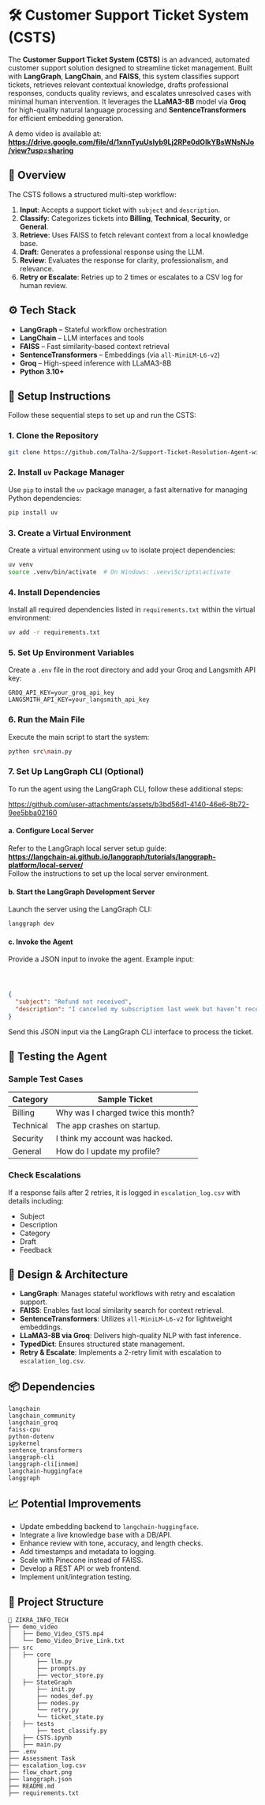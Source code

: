 # 🛠️ Customer Support Ticket System (CSTS)

The **Customer Support Ticket System (CSTS)** is an advanced, automated customer support solution designed to streamline ticket management. Built with **LangGraph**, **LangChain**, and **FAISS**, this system classifies support tickets, retrieves relevant contextual knowledge, drafts professional responses, conducts quality reviews, and escalates unresolved cases with minimal human intervention. It leverages the **LLaMA3-8B** model via **Groq** for high-quality natural language processing and **SentenceTransformers** for efficient embedding generation.

A demo video is available at:  
**https://drive.google.com/file/d/1xnnTyuUsIyb9Lj2RPe0dOlkYBsWNsNJo/view?usp=sharing**

## 🧭 Overview

The CSTS follows a structured multi-step workflow:
1. **Input**: Accepts a support ticket with `subject` and `description`.
2. **Classify**: Categorizes tickets into **Billing**, **Technical**, **Security**, or **General**.
3. **Retrieve**: Uses FAISS to fetch relevant context from a local knowledge base.
4. **Draft**: Generates a professional response using the LLM.
5. **Review**: Evaluates the response for clarity, professionalism, and relevance.
6. **Retry or Escalate**: Retries up to 2 times or escalates to a CSV log for human review.

## ⚙️ Tech Stack
- **LangGraph** – Stateful workflow orchestration
- **LangChain** – LLM interfaces and tools
- **FAISS** – Fast similarity-based context retrieval
- **SentenceTransformers** – Embeddings (via `all-MiniLM-L6-v2`)
- **Groq** – High-speed inference with LLaMA3-8B
- **Python 3.10+**

## 🚀 Setup Instructions

Follow these sequential steps to set up and run the CSTS:

### 1. Clone the Repository
```bash
git clone https://github.com/Talha-2/Support-Ticket-Resolution-Agent-with-Multi-Step-Review-Loop-AGENTIC-AI.git
```

### 2. Install `uv` Package Manager
Use `pip` to install the `uv` package manager, a fast alternative for managing Python dependencies:
```bash
pip install uv
```

### 3. Create a Virtual Environment
Create a virtual environment using `uv` to isolate project dependencies:
```bash
uv venv
source .venv/bin/activate  # On Windows: .venv\Scripts\activate
```

### 4. Install Dependencies
Install all required dependencies listed in `requirements.txt` within the virtual environment:
```bash
uv add -r requirements.txt
```

### 5. Set Up Environment Variables
Create a `.env` file in the root directory and add your Groq and Langsmith API key:
```
GROQ_API_KEY=your_groq_api_key
LANGSMITH_API_KEY=your_langsmith_api_key
```

### 6. Run the Main File
Execute the main script to start the system:
```bash
python src\main.py
```

### 7. Set Up LangGraph CLI (Optional)
To run the agent using the LangGraph CLI, follow these additional steps:

https://github.com/user-attachments/assets/b3bd56d1-4140-46e6-8b72-9ee5bba02160

#### a. Configure Local Server
Refer to the LangGraph local server setup guide:  
**https://langchain-ai.github.io/langgraph/tutorials/langgraph-platform/local-server/**  
Follow the instructions to set up the local server environment.

#### b. Start the LangGraph Development Server
Launch the server using the LangGraph CLI:
```bash
langgraph dev
```

#### c. Invoke the Agent
Provide a JSON input to invoke the agent. Example input:
```json



{
  "subject": "Refund not received",
  "description": "I canceled my subscription last week but haven’t received a refund yet."
}
```
Send this JSON input via the LangGraph CLI interface to process the ticket.

## 🧪 Testing the Agent

### Sample Test Cases
| Category  | Sample Ticket                       |
|-----------|-------------------------------------|
| Billing   | Why was I charged twice this month? |
| Technical | The app crashes on startup.         |
| Security  | I think my account was hacked.      |
| General   | How do I update my profile?         |

### Check Escalations
If a response fails after 2 retries, it is logged in `escalation_log.csv` with details including:
- Subject
- Description
- Category
- Draft
- Feedback

## 🧠 Design & Architecture
- **LangGraph**: Manages stateful workflows with retry and escalation support.
- **FAISS**: Enables fast local similarity search for context retrieval.
- **SentenceTransformers**: Utilizes `all-MiniLM-L6-v2` for lightweight embeddings.
- **LLaMA3-8B via Groq**: Delivers high-quality NLP with fast inference.
- **TypedDict**: Ensures structured state management.
- **Retry & Escalate**: Implements a 2-retry limit with escalation to `escalation_log.csv`.

## 📦 Dependencies
```
langchain
langchain_community
langchain_groq
faiss-cpu
python-dotenv
ipykernel
sentence_transformers
langgraph-cli
langgraph-cli[inmem]
langchain-huggingface
langgraph
```

## 📈 Potential Improvements
- Update embedding backend to `langchain-huggingface`.
- Integrate a live knowledge base with a DB/API.
- Enhance review with tone, accuracy, and length checks.
- Add timestamps and metadata to logging.
- Scale with Pinecone instead of FAISS.
- Develop a REST API or web frontend.
- Implement unit/integration testing.

## 📂 Project Structure
```
📁 ZIKRA_INFO_TECH
├── demo_video
│   ├── Demo_Video_CSTS.mp4
│   └── Demo_Video_Drive_Link.txt
├── src
│   ├── core
│       ├── llm.py
│       ├── prompts.py
│       ├── vector_store.py
│   ├── StateGraph
│       ├── init.py
│       ├── nodes_def.py
│       ├── nodes.py
│       └── retry.py
│       └── ticket_state.py
|   ├── tests
│       ├── test_classify.py
│   ├── CSTS.ipynb
│   ├── main.py
├── .env
├── Assessment Task 
├── escalation_log.csv
├── flow_chart.png
├── langgraph.json
├── README.md
├── requirements.txt
```
